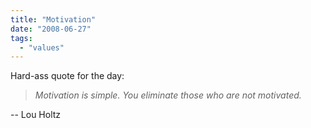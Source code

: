 ```yaml
---
title: "Motivation"
date: "2008-06-27"
tags: 
  - "values"
---
```


Hard-ass quote for the day:

> _Motivation is simple. You eliminate those who are not motivated._

\-- Lou Holtz
